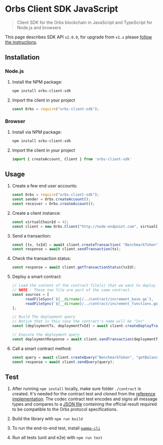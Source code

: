 # Orbs Client SDK JavaScript

> Client SDK for the Orbs blockchain in JavaScript and TypeScript for Node.js and browsers

This page describes SDK API `v2.0.0`, for upgrade from `v1.x` please [follow the instructions](https://github.com/orbs-network/orbs-client-sdk-javascript/pull/21).

## Installation

### Node.js

1. Install the NPM package:

   ```sh
   npm install orbs-client-sdk
   ```

2. Import the client in your project

   ```js
   const Orbs = require("orbs-client-sdk");
   ```

### Browser

1. Install via NPM package:


   ```sh
   npm install orbs-client-sdk
   ```

2. Import the client in your project

   ```js
   import { createAccount, Client } from 'orbs-client-sdk'
   ```

## Usage

1. Create a few end user accounts:

   ```js
   const Orbs = require("orbs-client-sdk");
   const sender = Orbs.createAccount();
   const receiver = Orbs.createAccount();
   ```

2. Create a client instance:

   ```js
   const virtualChainId = 42;
   const client = new Orbs.Client("http://node-endpoint.com", virtualChainId, "TEST_NET", new Orbs.LocalSigner(sender));
   ```

3. Send a transaction:

   ```js
   const [tx, txId] = await client.createTransaction( "BenchmarkToken", "transfer", [Orbs.argUint64(10), Orbs.argAddress(receiver.address)]);
   const response = await client.sendTransaction(tx);
   ```

4. Check the transaction status:

   ```js
   const response = await client.getTransactionStatus(txId);
   ```

5. Deploy a smart contract:

   ```js
   // Load the content of the contract file(s) that we want to deploy
   // NOTE : These two file are part of the same contract. 
   const sources = [
         readFileSync(`${__dirname}/../contract/increment_base.go`),
         readFileSync(`${__dirname}/../contract/increment_functions.go`)
   ];

   // Build The deployment query
   // Notice that in this case the contract's name will be "Inc"
   const [deploymentTx, deploymentTxId] = await client.createDeployTransaction("Inc", Orbs.PROCESSOR_TYPE_NATIVE, ...sources);

   // Execute the deployment query
   const deploymentResponse = await client.sendTransaction(deploymentTx);
   ```

6. Call a smart contract method:

   ```js
   const query = await client.createQuery("BenchmarkToken", "getBalance", [Orbs.argAddress(receiver.address)]);
   const response = await client.sendQuery(query);
   ```

## Test

1. After running `npm install` locally, make sure folder `./contract` is created. It's needed for the contract test and cloned from the [reference implementation](https://github.com/orbs-network/orbs-client-sdk-go). The codec contract test encodes and signs all message types and compares to a [JSON file](https://github.com/orbs-network/orbs-client-sdk-go/tree/master/test/codec) containing the official result required to be compatible to the Orbs protocol specifications.

2. Build the library with `npm run build`

3. To run the end-to-end test, install [`gamma-cli`](https://github.com/orbs-network/gamma-cli)

4. Run all tests (unit and e2e) with `npm run test`
